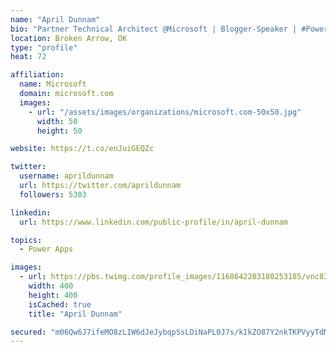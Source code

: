 ```yaml
---
name: "April Dunnam"
bio: "Partner Technical Architect @Microsoft | Blogger-Speaker | #PowerApps, #PowerAutomate, #Office365, #SharePoint | #WIT | #Karaoke Queen"
location: Broken Arrow, OK
type: "profile"
heat: 72

affiliation:
  name: Microsoft
  domain: microsoft.com
  images:
    - url: "/assets/images/organizations/microsoft.com-50x50.jpg"
      width: 50
      height: 50

website: https://t.co/enJuiGEQZc

twitter:
  username: aprildunnam
  url: https://twitter.com/aprildunnam
  followers: 5303

linkedin:
  url: https://www.linkedin.com/public-profile/in/april-dunnam

topics:
  - Power Apps

images:
  - url: https://pbs.twimg.com/profile_images/1168642203180253185/vnc83eOg_400x400.jpg
    width: 400
    height: 400
    isCached: true
    title: "April Dunnam"

secured: "m06Qw6J7ifeMO8zLIW6dJeJybqpSsLDiNaPL0J7s/kIkZO87Y2nkTKPVyyTdM/pLbAiivFNpqZGg8g6mkMTi/u2RG6uURKmyCfZpNURXhFADF/fTge6K0nbHmQVeMY1wi2qQ0C5755aY0GGSMXLqvZixJ75BT+t+obEpaFBDBA7AGC2HbtE69et+tfB8vdPKC7ke2kfbuE57YO49uFYuZ4YifZ1nE+sgcyOVfq2/e3G75f06dsr0+duX8dwkXSQRXGM2Q186r9A0+t8zyu7Bj7cXa+vV3X6ovDSGJwzzxUUJ3EeWebDZmCSv0jxjIdxtrLN8Sa5rKEvNsUp/CZACn3nyrAWT/QRVNae6o39GrmzGAYsR5gp9lNzLde1SjawnO19TpBG0yqIPyXU7x2O3a/baGJFYhHZRg5KTbT5RYIw=;5icBeodQxHwXG/A+uh8BpA=="
---
```


